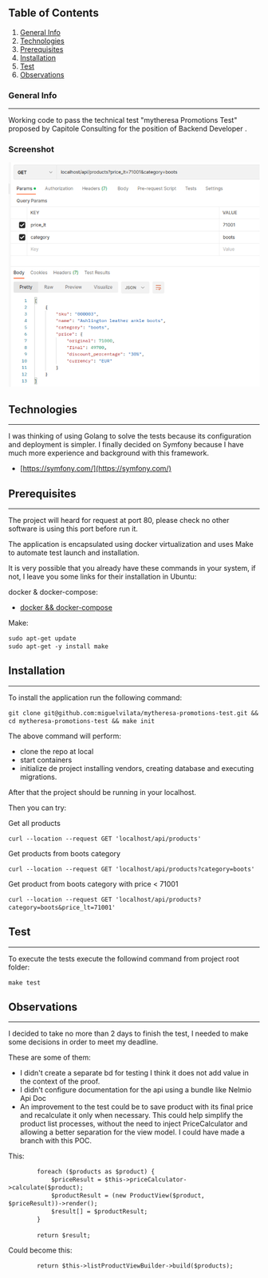 ## Table of Contents
1. [General Info](#general-info)
2. [Technologies](#technologies)
3. [Prerequisites](#prerequisites)
4. [Installation](#Installation)
5. [Test](#Test)
6. [Observations](#Observations)
### General Info
***
Working code to pass the technical test "mytheresa Promotions Test" proposed by Capitole Consulting for the position of Backend Developer .
### Screenshot
![Screenshot](my-theresa.png)

## Technologies
***
I was thinking of using Golang to solve the tests because its configuration and deployment is simpler. I finally decided on Symfony because I have much more experience and background with this framework.
* [https://symfony.com/](https://symfony.com/)


## Prerequisites
***
The project will heard for request at port 80, please check no other software is using this port before run it.

The application is encapsulated using docker virtualization and uses Make to automate test launch and installation.

It is very possible that you already have these commands in your system, if not, I leave you some links for their installation in Ubuntu:

docker & docker-compose:
* [docker && docker-compose](https://www.digitalocean.com/community/tutorials/how-to-install-and-use-docker-compose-on-ubuntu-22-04)

Make:
```
sudo apt-get update
sudo apt-get -y install make
```

## Installation
***
To install the application run the following command:

```
git clone git@github.com:miguelvilata/mytheresa-promotions-test.git && cd mytheresa-promotions-test && make init
```

The above command will perform:
* clone the repo at local
* start containers
* initialize de project installing vendors, creating database and executing migrations.

After that the project should be running in your localhost.

Then you can try:

Get all products
```
curl --location --request GET 'localhost/api/products'
```

Get products from boots category
```
curl --location --request GET 'localhost/api/products?category=boots'
```

Get product from boots category with price < 71001
```
curl --location --request GET 'localhost/api/products?category=boots&price_lt=71001'
```

## Test
***

To execute the tests execute the followind command from project root folder:
```
make test
```

## Observations
***

I decided to take no more than 2 days to finish the test, I needed to make some decisions in order to meet my deadline.  

These are some of them:

* I didn't create a separate bd for testing I think it does not add value in the context of the proof.
* I didn't configure documentation for the api using a bundle like Nelmio Api Doc
* An improvement to the test could be to save product with its final price and recalculate it only when necessary. This could help simplify
  the product list processes, without the need to inject PriceCalculator and allowing a better separation for the view model. I could have made a branch with this POC.

This:
```
        foreach ($products as $product) {
            $priceResult = $this->priceCalculator->calculate($product);
            $productResult = (new ProductView($product, $priceResult))->render();
            $result[] = $productResult;
        }

        return $result;
```

Could become this:

```
        return $this->listProductViewBuilder->build($products);
```

 


